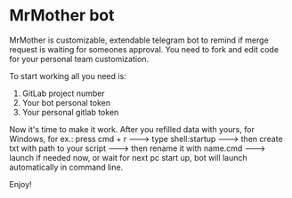 # MrMother bot

MrMother is customizable, extendable telegram bot to remind if merge request is waiting for someones approval. 
You need to fork and edit code for your personal team customization.

To start working all you need is:
1) GitLab project number 
2) Your bot personal token 
3) Your personal gitlab token 

Now it's time to make it work. After you refilled data with yours, for Windows,
for ex.: 
press cmd + r ---> 
type shell:startup ---> 
then create txt with path to your script --->
then rename it with name.cmd --->
launch if needed now, or wait for next pc start up, bot will launch automatically in command line.

Enjoy!
